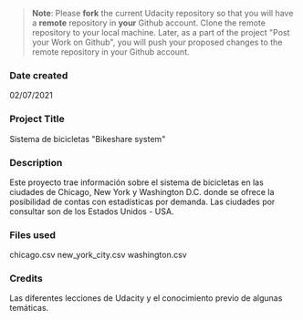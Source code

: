 >**Note**: Please **fork** the current Udacity repository so that you will have a **remote** repository in **your** Github account. Clone the remote repository to your local machine. Later, as a part of the project "Post your Work on Github", you will push your proposed changes to the remote repository in your Github account.

### Date created
02/07/2021

### Project Title
Sistema de bicicletas "Bikeshare system"

### Description
Este proyecto trae información sobre el sistema de bicicletas en las ciudades de Chicago, New York y Washington D.C. donde se ofrece la posibilidad de contas con estadísticas por demanda.
Las ciudades por consultar son de los Estados Unidos - USA.

### Files used
chicago.csv
new_york_city.csv
washington.csv

### Credits
Las diferentes lecciones de Udacity y el conocimiento previo de algunas temáticas.

